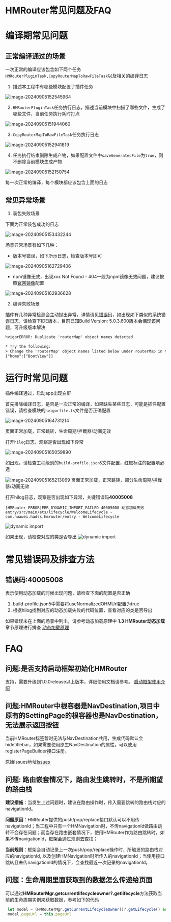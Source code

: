 # HMRouter常见问题及FAQ



# 编译期常见问题

## **正常编译通过的场景**

  一次正常的编译应该包含如下两个任务`HMRouterPluginTask,CopyRouterMapToRawFileTask`以及相关的编译日志

1. 描述本工程中有哪些模块配置了插件任务
   

![image-20240905152545964](../docs/assets/image-20240905152545964.png)

2. `HMRouterPluginTask`任务执行日志，描述当前模块中扫描了哪些文件，生成了哪些文件，当前任务执行耗时打点

![image-20240905151944060](../docs/assets/image-20240905151944060.png)

3. `CopyRouterMapToRawFileTask`任务执行日志

![image-20240905152941819](../docs/assets/image-20240905152941819.png)

4. 任务执行结束删除生成产物，如果配置文件中`saveGeneratedFile`为`true`，则不删除当前模块生成产物
   

![image-20240905152150754](../docs/assets/image-20240905152150754.png)

  每一次正常的编译，每个模块都应该包含上面的日志



## **常见异常场景**

1. 装包失败场景

下面为正常装包成功的日志
    
![image-20240905153432244](../docs/assets/image-20240905153432244.png)
    
场景异常场景有如下几种：
    

* 版本号错误，如下所示日志，检查版本号即可
  

![image-20240905162729406](../docs/assets/image-20240905162729406.png)
    
* npm镜像无效，出现xxx Not Found - 404一般为npm镜像无效问题，建议按照[官网镜像](https://developer.huawei.com/consumer/cn/doc/harmonyos-guides-V5/ide-environment-config-V5#section197296441787)配置
  

![image-20240905162936628](../docs/assets/image-20240905162936628.png)
    
2. 编译失败场景
   

插件有几种异常检测会主动抛出异常，详情请见[错误码](https://gitee.com/hadss/hmrouter/blob/dev0830/docs/Reference.md#%E9%94%99%E8%AF%AF%E7%A0%81)，如出现如下类似的系统错误日志，请检查下IDE版本，目前已知Build Version: 5.0.3.600版本会偶现该问题，可升级版本解决
    
```txt
hvigorERROR: Duplicate 'routerMap' object names detected.
     
* Try the following:
> Change the 'routerMap' object names listed below under routerMap in the respective router configuration files. Make sure the names are unique across the current module and the modules on which it depends.
{"home":["BootView"]}
```



# 运行时常见问题

插件编译通过，启动app出现白屏

  首先排除编译日志，是否是一次正常的编译，如果缺失某些日志，可能是插件配置错误，请检查模块的`hvigorfile.ts`文件是否正确配置

  ![image-20240905164731214](../docs/assets/image-20240905164731214.png)

页面正常加载，正常跳转，生命周期/拦截器/动画无效

  打开`hilog`日志，观察是否出现如下异常

  ![image-20240905165059890](../docs/assets/image-20240905165059890.png)

  如出现，请检查工程级别的`build-profile.json5`文件配置，红框标注的配置项必选

  ![image-20240905165213069](../docs/assets/image-20240905165213069.png)
页面正常加载，正常跳转，部分生命周期/拦截器/动画无效



打开hilog日志，观察是否出现如下异常，关键错误码**40005008**

```text
[HMRouter ERROR]ERR_DYNAMIC_IMPORT_FAILED 40005008 动态加载失败 - entry/src/main/ets/lifecycle/WelcomeLifecycle - com.huawei.hadss.hmrouter/entry - WelcomeLifecycle
```
![dynamic import](../docs/assets/image-20240907164902.png)

如果出现，请检查对应的类是否导出
![dynamic import](../docs/assets/image-20240907165317.png)



# 常见错误码及排查方法

## 错误码:40005008
表示使用动态加载的时候出现问题，请检查下面的配置是否正确
1. build-profile.json5中需要将useNormalizedOHMUrl配置为true
2. 根据hilog找到对应的动态加载失败的代码位置，查看对应的类是否导出

如果错误未在上面的场景中列出，请参考动态加载原理中 **1.3 HMRouter动态加载**  章节原理进行排查
[动态加载原理](https://gitee.com/hadss/hmrouter/wikis/HMRouter%E5%8A%A8%E6%80%81%E5%8A%A0%E8%BD%BD%E5%8E%9F%E7%90%86%E4%BB%8B%E7%BB%8D)



# FAQ

## 问题:是否支持启动框架初始化HMRouter
支持，需要升级到1.0.0release以上版本，详细使用文档请参考。
[启动框架使用介绍](https://gitee.com/hadss/hmrouter/wikis/%E5%A6%82%E4%BD%95%E5%9C%A8%E5%90%AF%E5%8A%A8%E6%A1%86%E6%9E%B6%E4%B8%AD%E5%88%9D%E5%A7%8B%E5%8C%96HMRouter)

## 问题:HMRouter中根容器是NavDestination,项目中原有的SettingPage的根容器也是NavDestination，无法展示返回按钮
当前HMRouter标签暂时无法与NavDestination共用，生成代码默认会hidetitlebar，如果需要使用原生NavDestination的属性，可以使用registerPageBuilder接口注册。

原始Issues地址[Issues](https://gitee.com/hadss/hmrouter/issues/IAOIFZ)

##  问题: 路由嵌套情况下，路由发生跳转时，不是所期望的路由栈

**建议措施**：当发生上述问题时，建议在路由操作时，传入需要跳转的路由栈对应的navigationId。

**问题原因**：HMRouter提供的push/pop/replace接口默认可以不用传navigationId；当工程中只有一个HMNavigation时，不传navigationId做路由跳转不会存在问题；而当存在路由嵌套情况下，使用HMRouter作为路由跳转时，如果不传navigationId，框架会通过规则去查找；

**当前规则**：框架会自动记录上一次push/pop/replace操作时，所触发的路由栈对应的navigationId, 以及创建HMNavigation时所传入的navigationId；当使用接口跳转且未传navigationId的情况下，会查找最近一次记录的navigationId。

## 问题：生命周期里面获取到的数据怎么传递给页面

可以通过**HMRouterMgr.getcurrentlifecycleowner?.getlifecycle**方法获取当前的生命周期实例来获取数据，参考如下的代码

``` ts
 let model = (HMRouterMgr.getCurrentLifecycleOwner()?.getLifecycle() as ExitPayDialog).model
 model.pageUrl = this.pageUrl
```

